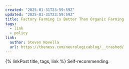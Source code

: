 ```yaml
---
created: "2025-01-31T23:59:59Z"
updated: "2025-01-31T23:59:59Z"
title: Factory Farming is Better Than Organic Farming
tags:
  - link
  - policy
link:
  author: Steven Novella
  url: https://theness.com/neurologicablog/__trashed/
---
```


{% linkPost title, tags, link %} Self-recommending.
